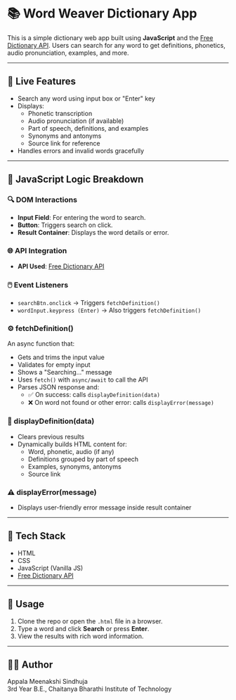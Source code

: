 # 📚 Word Weaver Dictionary App

This is a simple dictionary web app built using **JavaScript** and the [Free Dictionary API](https://dictionaryapi.dev/). Users can search for any word to get definitions, phonetics, audio pronunciation, examples, and more.

---

## 🚀 Live Features

- Search any word using input box or "Enter" key
- Displays:
  - Phonetic transcription
  - Audio pronunciation (if available)
  - Part of speech, definitions, and examples
  - Synonyms and antonyms
  - Source link for reference
- Handles errors and invalid words gracefully

---

## 🧠 JavaScript Logic Breakdown

### 🔍 DOM Interactions

- **Input Field**: For entering the word to search.
- **Button**: Triggers search on click.
- **Result Container**: Displays the word details or error.

### 🌐 API Integration

- **API Used**: [Free Dictionary API](https://api.dictionaryapi.dev/api/v2/entries/en/)

### 🖱️ Event Listeners

- `searchBtn.onclick` → Triggers `fetchDefinition()`
- `wordInput.keypress (Enter)` → Also triggers `fetchDefinition()`

### ⚙️ fetchDefinition()

An async function that:
- Gets and trims the input value
- Validates for empty input
- Shows a "Searching..." message
- Uses `fetch()` with `async/await` to call the API
- Parses JSON response and:
  - ✅ On success: calls `displayDefinition(data)`
  - ❌ On word not found or other error: calls `displayError(message)`

### 📄 displayDefinition(data)

- Clears previous results
- Dynamically builds HTML content for:
  - Word, phonetic, audio (if any)
  - Definitions grouped by part of speech
  - Examples, synonyms, antonyms
  - Source link

### ⚠️ displayError(message)

- Displays user-friendly error message inside result container

---

## 🧰 Tech Stack

- HTML
- CSS
- JavaScript (Vanilla JS)
- [Free Dictionary API](https://dictionaryapi.dev/)

---

## 📌 Usage

1. Clone the repo or open the `.html` file in a browser.
2. Type a word and click **Search** or press **Enter**.
3. View the results with rich word information.

---

## 🙋‍♀️ Author

Appala Meenakshi Sindhuja  
3rd Year B.E., Chaitanya Bharathi Institute of Technology
